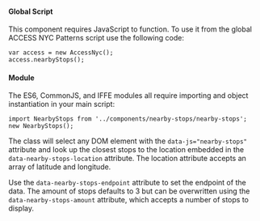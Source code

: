 #### Global Script

This component requires JavaScript to function. To use it from the global ACCESS NYC Patterns script use the following code:

    var access = new AccessNyc();
    access.nearbyStops();

#### Module

The ES6, CommonJS, and IFFE modules all require importing and object instantiation in your main script:

    import NearbyStops from '../components/nearby-stops/nearby-stops';
    new NearbyStops();

The class will select any DOM element with the `data-js="nearby-stops"` attribute and look up the closest stops to the location embedded in the `data-nearby-stops-location` attribute. The location attribute accepts an array of latitude and longitude.

Use the `data-nearby-stops-endpoint` attribute to set the endpoint of the data. The amount of stops defaults to 3 but can be overwritten using the `data-nearby-stops-amount` attribute, which accepts a number of stops to display.
